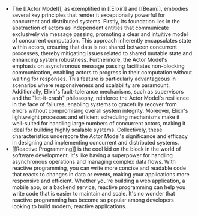 - The [[Actor Model]], as exemplified in [[Elixir]] and [[Beam]], embodies several key principles that render it exceptionally powerful for concurrent and distributed systems. Firstly, its foundation lies in the abstraction of actors as independent entities that communicate exclusively via message passing, promoting a clear and intuitive model of concurrent computation. This approach inherently encapsulates state within actors, ensuring that data is not shared between concurrent processes, thereby mitigating issues related to shared mutable state and enhancing system robustness. Furthermore, the Actor Model's emphasis on asynchronous message passing facilitates non-blocking communication, enabling actors to progress in their computation without waiting for responses. This feature is particularly advantageous in scenarios where responsiveness and scalability are paramount. Additionally, Elixir's fault-tolerance mechanisms, such as supervisors and the "let-it-crash" philosophy, reinforce the Actor Model's resilience in the face of failures, enabling systems to gracefully recover from errors without compromising overall system integrity. Moreover, Elixir's lightweight processes and efficient scheduling mechanisms make it well-suited for handling large numbers of concurrent actors, making it ideal for building highly scalable systems. Collectively, these characteristics underscore the Actor Model's significance and efficacy in designing and implementing concurrent and distributed systems.
- [[Reactive Programming]] is the cool kid on the block in the world of software development. It's like having a superpower for handling asynchronous operations and managing complex data flows. With reactive programming, you can write more concise and readable code that reacts to changes in data or events, making your applications more responsive and efficient. Whether you're building a web application, a mobile app, or a backend service, reactive programming can help you write code that is easier to maintain and scale. It's no wonder that reactive programming has become so popular among developers looking to build modern, reactive applications.
